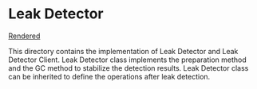 # Leak Detector

[Rendered](https://chromium.googlesource.com/chromium/src/+/master/third_party/WebKit/Source/core/leak_detector/README.md)

This directory contains the implementation of Leak Detector and Leak Detector Client.
Leak Detector class implements the preparation method and the GC method to stabilize the detection results.
Leak Detector class can be inherited to define the operations after leak detection.

